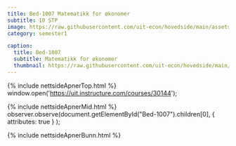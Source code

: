 ```yaml
---
title: Bed-1007 Matematikk for økonomer
subtitle: 10 STP
image: https://raw.githubusercontent.com/uit-econ/hovedside/main/assets/img/Bed-1007.jpg
category: semester1

caption:
  title: Bed-1007
  subtitle: Matematikk for økonomer
  thumbnail: https://raw.githubusercontent.com/uit-econ/hovedside/main/assets/img/Bed-1007.jpg
---
```



{% include nettsideApnerTop.html %}
window.open('https://uit.instructure.com/courses/30144');

{% include nettsideApnerMid.html %} 
observer.observe(document.getElementById("Bed-1007").children[0], { attributes: true } );

{% include nettsideApnerBunn.html %}
